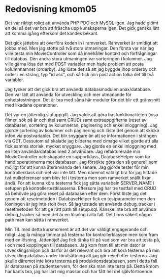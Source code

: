 ---
---
Redovisning kmom05
=========================

Det var riktigt roligt att använda PHP PDO och MySQL igen. Jag hade glömt en del så det var bra att fräscha upp kunskaperna igen. Det gick ganska lätt att komma igång eftersom det kändes bekant.

Det gick jättebra att överföra koden in i ramverket. Ramverket är smidigt att jobba med. Men jag stötte på två stora utmaningar. Den första var när jag ville testa min MovieController som då innehåller kontakt och förfrågningar till databas. Den andra stora utmaningen var sorteringen i kolumner. Jag ville gärna lösa det med POST variabler men hade problem att posta kolumnnamnet (orderby). Jag löste det så att jag byggde ihop orderby och order i en sträng, typ "id asc", och så fick min post action tolka det till två variabler.

Jag tycker att det gick bra att använda databasmodulen anax/database. Den var lätt att använda för utveckling och mer utmanande för enhetstestningen. Det är bra med såna här moduler för det blir ett gränssnitt med likadana operationer.

Det var en jätterolig slutuppgift. Jag valde att göra basfunktionaliteten (visa filmer, sök på år och titel samt CRUD) samt extrauppgifterna (reset av databasen, sortering av kolumneran, paginering och enkel inloggning). Jag gjorde sortering av kolumner och paginering och löste det genom att skicka infon via postvariabler. Det blir snyggare än att se informationen i strängen via GET. Dessutom så skalade jag bilderna med cimage vilket gjorde att alla fick samma storlek, mycket snyggare. Jag gjorde en enkel inloggning med en liten användardatabas med 2 användare. Jag refakturerade min MovieController och skapade en supportklass, DatabaseHelper som tar hand operationerna mot databasen. Jag försökte göra den så generell som möjligt för att kunna återanvända den senare.
Jag gjorde tester för min kontrollerklass och det var inte lätt. Men däremot väldigt bra för jag hittade två nullreferenser som blev fel i testerna men som ramverket snällt fixar ändå. För att kunna köra testerna fick jag sätta variabeln SERVER_NAME i setupen på kontrollertestklasserna. Eftersom jag har tre testfall med CRUD så behövde jag göra reset på databasen efter dem. Först löste jag det genom att resetmetoden i DatabaseHelper fick en testparameter men den lösningen är jag inte stolt över. Så jag testade att använda debug_tracker i resetmetoden för att ge rätt path till setup.sql. Kanske inte bra att använda debug_tracker så men det är en lösning i alla fall. Det finns säkert någon path man kan sätta i ramverket.

Min TIL med detta kursmoment är att det var väldigt engagerande och roligt. Jag la många timmar på testerna för kontrollerklassen men kom fram med en lösning. Jättenöjd! Jag fick tänka till på vad som var bra att testa på, i och med kopplingen till databasen. Jag kom fram till att min dator är utvecklingsmiljön och därför är det relevant och bra att köra testerna på min utvecklingsdatabas under förutsättning att jag gör reset efter testerna. Jag skulle däremot inte köra testerna på produktionsdatabasen, som i detta fall är databasen på studentservern, för den ska man inte testa på.
Detta kmom har känts bra, jag har lärt mig massor och har fått hel del självförtroende.

